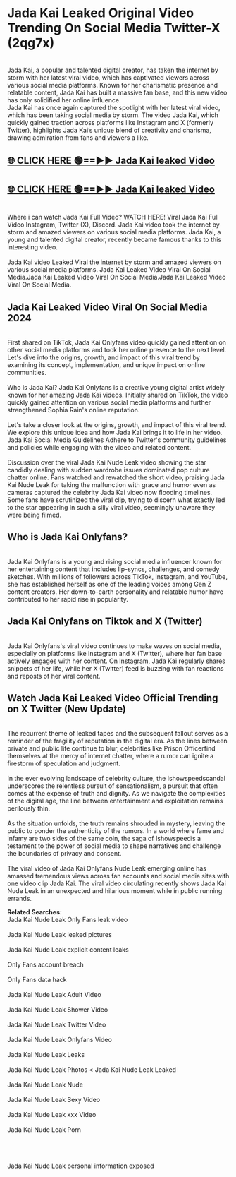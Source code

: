 # Jada Kai Leaked Original Video Trending On Social Media Twitter-X (2qg7x)

<br>
Jada Kai, a popular and talented digital creator, has taken the internet by storm with her latest viral video, which has captivated viewers across various social media platforms. Known for her charismatic presence and relatable content, Jada Kai has built a massive fan base, and this new video has only solidified her online influence.
<br>
Jada Kai has once again captured the spotlight with her latest viral video, which has been taking social media by storm. The video Jada Kai, which quickly gained traction across platforms like Instagram and X (formerly Twitter), highlights Jada Kai’s unique blend of creativity and charisma, drawing admiration from fans and viewers a like.
<br>

## [🌐 CLICK HERE 🟢==►►  Jada Kai leaked Video ](https://onlyclips.site?title=Jada_Kai&ref=git)

## [🌐 CLICK HERE 🟢==►►  Jada Kai leaked Video ](https://onlyclips.site?title=Jada_Kai&ref=git)



<br>
Where i can watch Jada Kai Full Video? WATCH HERE! Viral Jada Kai Full Video Instagram, Twitter (X), Discord. Jada Kai video took the internet by storm and amazed viewers on various social media platforms. Jada Kai, a young and talented digital creator, recently became famous thanks to this interesting video.
<br><br>
Jada Kai video Leaked Viral the internet by storm and amazed viewers on various social media platforms. Jada Kai Leaked Video Viral On Social Media.Jada Kai Leaked Video Viral On Social Media.Jada Kai Leaked Video Viral On Social Media.
<br>

<h2>Jada Kai Leaked Video Viral On Social Media 2024</h2>
<br>
First shared on TikTok, Jada Kai Onlyfans video quickly gained attention on other social media platforms and took her online presence to the next level. Let's dive into the origins, growth, and impact of this viral trend by examining its concept, implementation, and unique impact on online communities.
<br><br>
Who is Jada Kai? Jada Kai Onlyfans is a creative young digital artist widely known for her amazing Jada Kai videos. Initially shared on TikTok, the video quickly gained attention on various social media platforms and further strengthened Sophia Rain's online reputation.
<br><br>
Let's take a closer look at the origins, growth, and impact of this viral trend. We explore this unique idea and how Jada Kai brings it to life in her video. Jada Kai Social Media Guidelines Adhere to Twitter's community guidelines and policies while engaging with the video and related content.
<br><br>
Discussion over the viral Jada Kai Nude Leak video showing the star candidly dealing with sudden wardrobe issues dominated pop culture chatter online. Fans watched and rewatched the short video, praising Jada Kai Nude Leak for taking the malfunction with grace and humor even as cameras captured the celebrity Jada Kai video now flooding timelines. Some fans have scrutinized the viral clip, trying to discern what exactly led to the star appearing in such a silly viral video, seemingly unaware they were being filmed.
<br>

<h2>Who is Jada Kai Onlyfans?</h2>
<br>
Jada Kai Onlyfans is a young and rising social media influencer known for her entertaining content that includes lip-syncs, challenges, and comedy sketches. With millions of followers across TikTok, Instagram, and YouTube, she has established herself as one of the leading voices among Gen Z content creators. Her down-to-earth personality and relatable humor have contributed to her rapid rise in popularity.
<br>
<h2>Jada Kai Onlyfans on Tiktok and X (Twitter)</h2>
<br>
Jada Kai Onlyfans's viral video continues to make waves on social media, especially on platforms like Instagram and X (Twitter), where her fan base actively engages with her content. On Instagram, Jada Kai regularly shares snippets of her life, while her X (Twitter) feed is buzzing with fan reactions and reposts of her viral content.
<br>
<h2>Watch Jada Kai Leaked Video Official Trending on X Twitter (New Update)</h2>
<br>
The recurrent theme of leaked tapes and the subsequent fallout serves as a reminder of the fragility of reputation in the digital era. As the lines between private and public life continue to blur, celebrities like Prison Officerfind themselves at the mercy of internet chatter, where a rumor can ignite a firestorm of speculation and judgment.
<br><br>
In the ever evolving landscape of celebrity culture, the Ishowspeedscandal underscores the relentless pursuit of sensationalism, a pursuit that often comes at the expense of truth and dignity. As we navigate the complexities of the digital age, the line between entertainment and exploitation remains perilously thin.
<br><br>
As the situation unfolds, the truth remains shrouded in mystery, leaving the public to ponder the authenticity of the rumors. In a world where fame and infamy are two sides of the same coin, the saga of Ishowspeedis a testament to the power of social media to shape narratives and challenge the boundaries of privacy and consent.
<br><br>
The viral video of Jada Kai Onlyfans Nude Leak emerging online has amassed tremendous views across fan accounts and social media sites with one video clip Jada Kai. The viral video circulating recently shows Jada Kai Nude Leak in an unexpected and hilarious moment while in public running errands.
<br>

<strong>Related Searches:</strong>
<br>
Jada Kai Nude Leak Only Fans leak video
<br><br>
Jada Kai Nude Leak leaked pictures
<br><br>
Jada Kai Nude Leak explicit content leaks
<br><br>
Only Fans account breach
<br><br>
Only Fans data hack
<br><br>
Jada Kai Nude Leak Adult Video
<br><br>
Jada Kai Nude Leak Shower Video
<br><br>
Jada Kai Nude Leak Twitter Video
<br><br>
Jada Kai Nude Leak Onlyfans Video
<br><br>
Jada Kai Nude Leak Leaks
<br><br>
Jada Kai Nude Leak Photos
<
Jada Kai Nude Leak Leaked
<br><br>
Jada Kai Nude Leak Nude
<br><br>
Jada Kai Nude Leak Sexy Video
<br><br>
Jada Kai Nude Leak xxx Video
<br><br>
Jada Kai Nude Leak Porn
<br><br>

<br><br>
Jada Kai Nude Leak personal information exposed